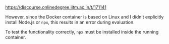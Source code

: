 https://discourse.onlinedegree.iitm.ac.in/t/171141

However, since the Docker container is based on Linux and I didn’t explicitly install Node.js or <code>npx</code>, this results in an error during evaluation.</p>
<p>To test the functionality correctly, <code>npx</code> must be installed inside the running container.